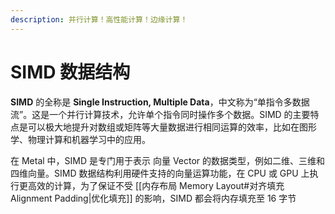 ```yaml
---
description: 并行计算！高性能计算！边缘计算！
---
```


# SIMD 数据结构

**SIMD** 的全称是 **Single Instruction, Multiple Data**，中文称为“单指令多数据流”。这是一个并行计算技术，允许单个指令同时操作多个数据。SIMD 的主要特点是可以极大地提升对数组或矩阵等大量数据进行相同运算的效率，比如在图形学、物理计算和机器学习中的应用。

在 Metal 中，SIMD 是专门用于表示 向量 Vector 的数据类型，例如二维、三维和四维向量。SIMD 数据结构利用硬件支持的向量运算功能，在 CPU 或 GPU 上执行更高效的计算，为了保证不受 \[\[内存布局 Memory Layout#对齐填充 Alignment Padding|优化填充]] 的影响，SIMD 都会将内存填充至 16 字节
